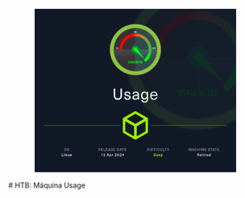 <p align="center">
    <img src="imagenes/Usage.png" alt="Usage" width="400"  />
</p>
# HTB: Máquina Usage




